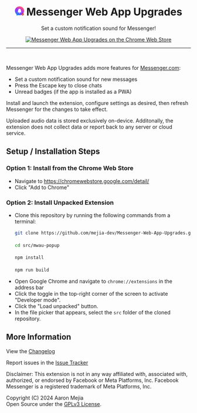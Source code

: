 <h1 align="center"><img src="./src/icons/default-icon.png" alt="Messenger Web App Upgrades icon" width="25" /> Messenger Web App Upgrades</h1>
<p align="center">Set a custom notification sound for Messenger!</a></p>

<p align="center">
<a href="https://chromewebstore.google.com/detail/"><img src="https://storage.googleapis.com/web-dev-uploads/image/WlD8wC6g8khYWPJUsQceQkhXSlv1/UV4C4ybeBTsZt43U4xis.png" alt="Messenger Web App Upgrades on the Chrome Web Store" /></a>
</p>

<hr /><br />

Messenger Web App Upgrades adds more features for [Messenger.com](https://www.messenger.com):
- Set a custom notification sound for new messages
- Press the Escape key to close chats
- Unread badges (if the app is installed as a PWA)

Install and launch the extension, configure settings as desired, then refresh Messenger for the changes to take effect.

Uploaded audio data is stored exclusively on-device. Additonally, the extension does not collect data or report back to any server or cloud service.


## Setup / Installation Steps

### Option 1: Install from the Chrome Web Store
- Navigate to https://chromewebstore.google.com/detail/
- Click "Add to Chrome"

### Option 2: Install Unpacked Extension
- Clone this repository by running the following commands from a terminal:
  ```bash
  git clone https://github.com/mejia-dev/Messenger-Web-App-Upgrades.git

  cd src/mwau-popup

  npm install

  npm run build
  ```
- Open Google Chrome and navigate to `chrome://extensions` in the address bar
- Click the toggle in the top-right corner of the screen to activate "Developer mode".
- Click the "Load unpacked" button.
- In the file picker that appears, select the `src` folder of the cloned repository.


## More Information

View the [Changelog](CHANGELOG.md)

Report issues in the [Issue Tracker](https://github.com/mejia-dev/Messenger-Web-App-Upgrades/issues?state=open)

Disclaimer: This extension is not in any way affiliated with, associated with, authorized, or endorsed by Facebook or Meta Platforms, Inc. Facebook Messenger is a registered trademark of Meta Platforms, Inc.

Copyright (C) 2024 Aaron Mejia<br/>
Open Source under the [GPLv3 License](LICENSE.txt).